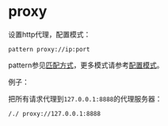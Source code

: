 # proxy

设置http代理，配置模式：

	pattern proxy://ip:port
	
pattern参见[匹配方式](../pattern.html)，更多模式请参考[配置模式](../mode.html)。


例子：

把所有请求代理到`127.0.0.1:8888`的代理服务器：

	/./ proxy://127.0.0.1:8888